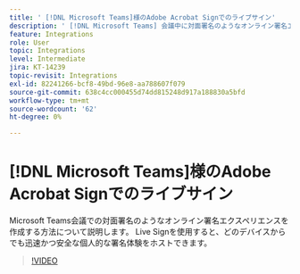 ```yaml
---
title: ' [!DNL Microsoft Teams]様のAdobe Acrobat Signでのライブサイン'
description: ' [!DNL Microsoft Teams] 会議中に対面署名のようなオンライン署名エクスペリエンスを作成する方法を説明します'
feature: Integrations
role: User
topic: Integrations
level: Intermediate
jira: KT-14239
topic-revisit: Integrations
exl-id: 82241266-bcf8-49bd-96e8-aa788607f079
source-git-commit: 638c4cc000455d74dd815248d917a188830a5bfd
workflow-type: tm+mt
source-wordcount: '62'
ht-degree: 0%

---
```


# [!DNL Microsoft Teams]様のAdobe Acrobat Signでのライブサイン

Microsoft Teams会議での対面署名のようなオンライン署名エクスペリエンスを作成する方法について説明します。 Live Signを使用すると、どのデバイスからでも迅速かつ安全な個人的な署名体験をホストできます。

>[!VIDEO](https://video.tv.adobe.com/v/3425187?quality=12&learn=on&hidetitle=true)
